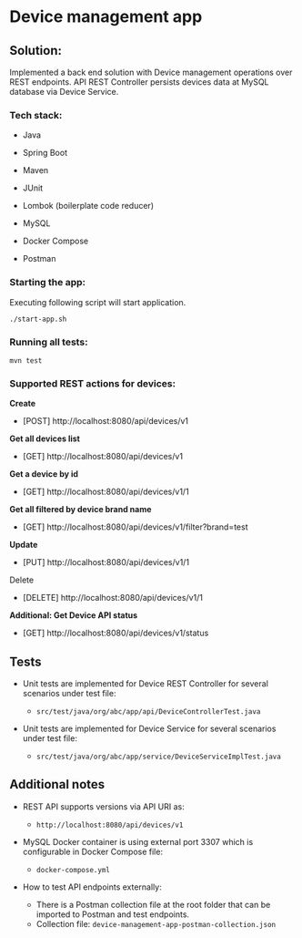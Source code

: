 # Device management app

## Solution:

Implemented a back end solution with Device management operations over REST endpoints.
API REST Controller persists devices data at MySQL database via Device Service.

### Tech stack:

- Java
- Spring Boot
- Maven
- JUnit
- Lombok (boilerplate code reducer)


- MySQL
- Docker Compose
- Postman

### Starting the app:
Executing following script will start application.
```
./start-app.sh
```

### Running all tests:
```
mvn test
```

### Supported REST actions for devices:

**Create**
- [POST] http://localhost:8080/api/devices/v1

**Get all devices list**
- [GET] http://localhost:8080/api/devices/v1

**Get a device by id**
- [GET] http://localhost:8080/api/devices/v1/1

**Get all filtered by device brand name**
- [GET] http://localhost:8080/api/devices/v1/filter?brand=test

**Update**
- [PUT] http://localhost:8080/api/devices/v1/1

Delete
- [DELETE] http://localhost:8080/api/devices/v1/1

**Additional: Get Device API status**

- [GET] http://localhost:8080/api/devices/v1/status

## Tests

- Unit tests are implemented for Device REST Controller for several scenarios under test file:
  - `src/test/java/org/abc/app/api/DeviceControllerTest.java`


- Unit tests are implemented for Device Service for several scenarios under test file:
  - `src/test/java/org/abc/app/service/DeviceServiceImplTest.java`

## Additional notes

- REST API supports versions via API URI as:
  - `http://localhost:8080/api/devices/v1`


- MySQL Docker container is using external port 3307 which is configurable in Docker Compose file:
  - `docker-compose.yml`


- How to test API endpoints externally:
  - There is a Postman collection file at the root folder that can be imported to Postman and test endpoints.
  - Collection file: `device-management-app-postman-collection.json`
